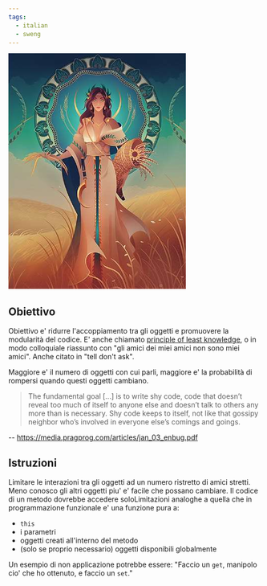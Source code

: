 ```yaml
---
tags:
  - italian
  - sweng
---
```


![Demetra, dea greca della natura, dei raccolti, e delle messi<label class="sidenote-toggle sidenote-number"></label><span class="sidenote">Cosi come i raccolti crescono in campi appositi, i moduli nel software devono operare all’interno dei loro campi di interazione, minimizzando le dipendenze, riducendo il diffondersi della conoscenza del loro funzionamento interno</span>](attachments/Pasted%20image%2020250121212823.png)

##  Obiettivo

Obiettivo e' ridurre l'accoppiamento tra gli oggetti e promuovere la modularità del codice.
E' anche chiamato [principle of least knowledge](https://en.wikipedia.org/wiki/Law_of_Demeter), o in modo colloquiale riassunto con "gli amici dei miei amici non sono miei amici".
Anche citato in "tell don't ask".

Maggiore e' il numero di oggetti con cui parli, maggiore e' la probabilità di rompersi quando questi oggetti cambiano.

> The fundamental goal [...] is to write shy code, code that doesn’t reveal too much of itself to anyone else and doesn’t talk to others any more than is necessary. Shy code keeps to itself, not like that gossipy neighbor who’s involved in everyone else’s comings and goings.

-- https://media.pragprog.com/articles/jan_03_enbug.pdf
## Istruzioni

Limitare le interazioni tra gli oggetti ad un numero ristretto di amici stretti.
Meno conosco gli altri oggetti piu' e' facile che possano cambiare.
Il codice di un metodo dovrebbe accedere solo<label class="sidenote-toggle sidenote-number"></label><span class="sidenote">Limitazioni analoghe a quella che in programmazione funzionale e' una funzione pura</span> a:

* `this`
* i parametri
* oggetti creati all'interno del metodo
* (solo se proprio necessario) oggetti disponibili globalmente

Un esempio di non applicazione potrebbe essere: "Faccio un `get`, manipolo cio' che ho ottenuto, e faccio un `set`."